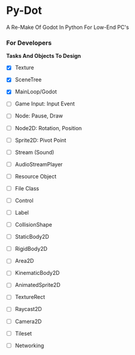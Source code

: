 # Py-Dot
 A Re-Make Of Godot In Python For Low-End PC's

### For Developers
 **Tasks And Objects To Design**
 - [x] Texture
 - [x] SceneTree
 - [x] MainLoop/Godot
 - [ ] Game Input: Input Event
 - [ ] Node: Pause, Draw
 - [ ] Node2D: Rotation, Position
 - [ ] Sprite2D: Pivot Point
 - [ ] Stream (Sound)
 - [ ] AudioStreamPlayer 
 - [ ] Resource Object
 - [ ] File Class
 - [ ] Control
 - [ ] Label
 - [ ] CollisionShape
 - [ ] StaticBody2D
 - [ ] RigidBody2D
 - [ ] Area2D
 - [ ] KinematicBody2D
 - [ ] AnimatedSprite2D
 - [ ] TextureRect
 - [ ] Raycast2D
 - [ ] Camera2D
 - [ ] Tileset
 - [ ] Networking


